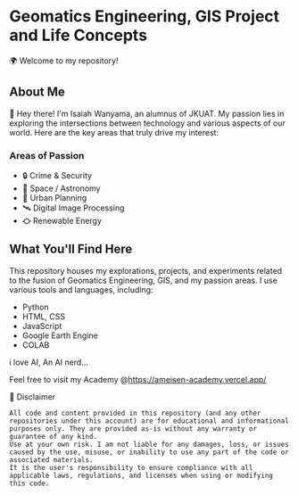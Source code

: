 # Geomatics Engineering, GIS Project and Life Concepts

🌍 Welcome to my repository!

## About Me
👋 Hey there! I'm Isaiah Wanyama, an alumnus of JKUAT. My passion lies in exploring the intersections between technology and various aspects of our world. Here are the key areas that truly drive my interest:

### Areas of Passion
- 🔒 Crime & Security
- 🚀 Space / Astronomy
- 🏡 Urban Planning   
- 🛰 Digital Image Processing
- ⛮ Renewable Energy  

## What You'll Find Here
This repository houses my explorations, projects, and experiments related to the fusion of Geomatics Engineering, GIS, and my passion areas. I use various tools and languages, including:
-  Python
-  HTML, CSS
-  JavaScript
- Google Earth Engine
- COLAB

i love AI, An AI nerd... 

Feel free to visit my Academy @https://ameisen-academy.vercel.app/

📜 Disclaimer

    All code and content provided in this repository (and any other repositories under this account) are for educational and informational purposes only. They are provided as-is without any warranty or guarantee of any kind.
    Use at your own risk. I am not liable for any damages, loss, or issues caused by the use, misuse, or inability to use any part of the code or associated materials.
    It is the user's responsibility to ensure compliance with all applicable laws, regulations, and licenses when using or modifying this code.
<!--- 
Talk of chatGPT, Poe,Websim.ai,Claude, NotebookLM 
--->
<!---
PrinceAlwish/PrinceAlwish is a ✨ special ✨ repository because its `README.md` (this file) appears on your GitHub profile.
You can click the Preview link to take a look at your changes.


AmeisenLAB
--->

